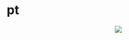 # pt

<p align="center">
  <img src="https://profile-counter.glitch.me/ComradeMohan-pt/count.svg" />
</p>
